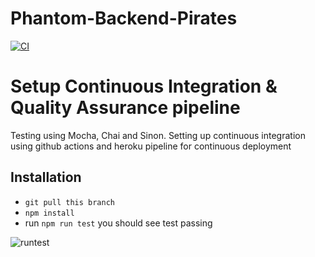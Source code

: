 # Phantom-Backend-Pirates

[![CI](https://github.com/atlp-rwanda/Phantom-Backend-Pirates/actions/workflows/blank.yml/badge.svg)](https://github.com/atlp-rwanda/Phantom-Backend-Pirates/actions/workflows/blank.yml)


# Setup Continuous Integration & Quality Assurance pipeline

Testing using Mocha, Chai and Sinon. 
Setting up continuous integration using github actions and heroku pipeline for continuous deployment

## Installation

- `git pull this branch`
- `npm install`
- run `npm run test` you should see test passing

![runtest](https://user-images.githubusercontent.com/50244289/155469886-bff4a8d6-4af9-47dc-8bec-efa0a48a1500.png)
